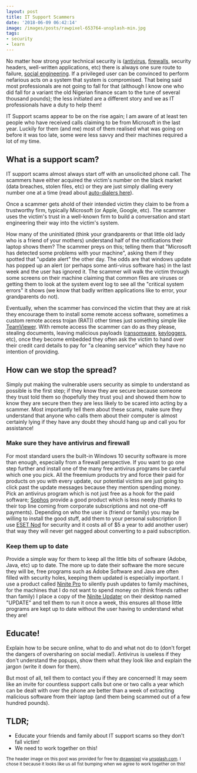 ```yaml
---
layout: post
title: IT Support Scammers
date: '2018-06-09 06:42:14'
image: /images/posts/rawpixel-653764-unsplash-min.jpg
tags:
- security
- learn
---
```


No matter how strong your technical security is ([antivirus](https://en.wikipedia.org/wiki/Antivirus_software), [firewalls](https://en.wikipedia.org/wiki/Firewall_(computing)), security headers, well-written applications, etc) there is always one sure route to failure, [social engineering](https://en.wikipedia.org/wiki/Social_engineering_(security)). If a privileged user can be convinced to perform nefarious acts on a system that system is compromised. That being said most professionals are not going to fall for that (although I know one who did fall for a variant the old Nigerian finance scam to the tune of several thousand pounds); the less initiated are a different story and we as IT professionals have a duty to help them!

IT Support scams appear to be on the rise again; I am aware of at least ten people who have received calls claiming to be from Microsoft in the last year. Luckily for them (and me) most of them realised what was going on before it was too late, some were less savvy and their machines required a lot of my time.

## What is a support scam?

IT support scams almost always start off with an unsolicited phone call. The scammers have either acquired the victim's number on the black market (data breaches, stolen files, etc) or they are just simply dialling every number one at a time (read about [auto-dialers here](https://en.wikipedia.org/wiki/Auto_dialer)).

Once a scammer gets ahold of their intended victim they claim to be from a trustworthy firm, typically Microsoft (or Apple, Google, etc). The scammer uses the victim's trust in a well-known firm to build a conversation and start engineering their way into the victim's system.

How many of the uninitiated (think your grandparents or that little old lady who is a friend of your mothers) understand half of the notifications their laptop shows them? The scammer preys on this; telling them that "Microsoft has detected some problems with your machine", asking them if they spotted that "update alert" the other day. The odds are that windows update has popped up an alert (or perhaps some anti-virus software has) in the last week and the user has ignored it. The scammer will walk the victim through some screens on their machine claiming that common files are viruses or getting them to look at the system event log to see all the "critical system errors" it shows (we know that badly written applications like to error, your grandparents do not).

Eventually, when the scammer has convinced the victim that they are at risk they encourage them to install some remote access software, sometimes a custom remote access trojan (RAT)) other times just something simple like [TeamViewer](https://www.teamviewer.com/en/). With remote access the scammer can do as they please, stealing documents, leaving malicious payloads ([ransomware](https://en.wikipedia.org/wiki/Ransomware), [keyloggers](https://en.wikipedia.org/wiki/Keystroke_logging), etc), once they become embedded they often ask the victim to hand over their credit card details to pay for "a cleaning service" which they have no intention of providing.

## How can we stop the spread?
Simply put making the vulnerable users security as simple to understand as possible is the first step; if they know they are secure because someone they trust told them so (hopefully they trust you) and showed them how to know they are secure then they are less likely to be scared into acting by a scammer. Most importantly tell them about these scams, make sure they understand that anyone who calls them about their computer is almost certainly lying if they have any doubt they should hang up and call you for assistance!

### Make sure they have antivirus and firewall
For most standard users the built-in Windows 10 security software is more than enough, especially from a firewall perspective. If you want to go one step further and install one of the many free antivirus programs be careful which one you pick. All the freemium products try and force their paid for products on you with every update, our potential victims are just going to click past the update messages because they mention spending money. Pick an antivirus program which is not just free as a hook for the paid software; [Sophos](https://www.sophos.com) provide a good product which is less needy (thanks to their top line coming from corporate subscriptions and not one-off payments). Depending on who the user is (friend or family) you may be willing to install the good stuff, add them to your personal subscription (I use [ESET Nod](https://www.eset.com/uk/home/multi-device-security/) for security and it costs all of $5 a year to add another user) that way they will never get nagged about converting to a paid subscription.

### Keep them up to date
Provide a simple way for them to keep all the little bits of software (Adobe, Java, etc) up to date. The more up to date their software the more secure they will be, free programs such as Adobe Software and Java are often filled with security holes, keeping them updated is especially important. I use a product called [Ninite Pro](https://ninite.com/pro) to silently push updates to family machines, for the machines that I do not want to spend money on (think friends rather than family) I place a copy of the [Ninite Updater](https://ninite.com/) on their desktop named "UPDATE" and tell them to run it once a week, this ensures all those little programs are kept up to date without the user having to understand what they are!

## Educate!
Explain how to be secure online, what to do and what not do to (don't forget the dangers of oversharing on social media!). Antivirus is useless if they don't understand the popups, show them what they look like and explain the jargon (write it down for them).

But most of all, tell them to contact you if they are concerned! It may seem like an invite for countless support calls but one or two calls a year which can be dealt with over the phone are better than a week of extracting malicious software from their laptop (and them being scammed out of a few hundred pounds).

## TLDR;
* Educate your friends and family about IT support scams so they don't fall victim!
* We need to work together on this!

<small>The header image on this post was provided for free by [@rawpixel](https://unsplash.com/@rawpixel) via [unsplash.com](https://unsplash.com). I chose it because it looks like us all fist bumping when we agree to work together on this!</small>
